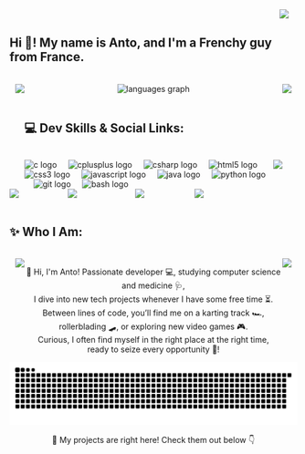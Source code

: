 <img align="right" height="80" style="margin-right: 3%" src="https://media1.tenor.com/m/kdfoCFrhgjAAAAAC/nagatoro.gif" />

<br/>

## Hi 👋! My name is Anto, and I'm a Frenchy guy from France.

<br/>

<img align="left" height="180" style="margin-left: 2%" src="https://media1.tenor.com/m/4TT38rFtbIIAAAAC/nagatoro.gif" />

<img align="right" height="150" style="margin-right: 2%" src="https://media.tenor.com/AsccOD438eoAAAAi/black-cat.gif" />

<div align="center">
  <img src="https://github-readme-stats.vercel.app/api/top-langs?username=LYppo&locale=en&hide_title=true&layout=compact&card_width=320&langs_count=5&theme=moltack&hide_border=false&order=2" height="150" alt="languages graph" />
</div>

<br/>

## 💻 Dev Skills & Social Links:

<br/>

<img align="right" height="140" src="https://media.tenor.com/o52MCbZZ_EQAAAAi/rawr.gif" />

<div align="left">
  <img src="https://cdn.jsdelivr.net/gh/devicons/devicon/icons/c/c-original.svg" height="30" alt="c logo" />
  <img width="12" />
  <img src="https://cdn.jsdelivr.net/gh/devicons/devicon/icons/cplusplus/cplusplus-original.svg" height="30" alt="cplusplus logo" />
  <img width="12" />
  <img src="https://cdn.jsdelivr.net/gh/devicons/devicon/icons/csharp/csharp-original.svg" height="30" alt="csharp logo" />
  <img width="12" />
  <img src="https://cdn.jsdelivr.net/gh/devicons/devicon/icons/html5/html5-original.svg" height="30" alt="html5 logo" />
  <img width="12" />
  <img src="https://cdn.jsdelivr.net/gh/devicons/devicon/icons/css3/css3-original.svg" height="30" alt="css3 logo" />
  <img width="12" />
  <img src="https://cdn.jsdelivr.net/gh/devicons/devicon/icons/javascript/javascript-original.svg" height="30" alt="javascript logo" />
  <img width="12" />
  <img src="https://cdn.jsdelivr.net/gh/devicons/devicon/icons/java/java-original.svg" height="30" alt="java logo" />
  <img width="12" />
  <img src="https://cdn.jsdelivr.net/gh/devicons/devicon/icons/python/python-original.svg" height="30" alt="python logo" />
  <img width="12" />
  <img src="https://cdn.jsdelivr.net/gh/devicons/devicon/icons/git/git-original.svg" height="30" alt="git logo" />
  <img width="12" />
  <img src="https://cdn.jsdelivr.net/gh/devicons/devicon/icons/bash/bash-original.svg" height="30" alt="bash logo" />
</div>

<div align="left">
  <a href="https://discordapp.com/users/585509293416251432" style="color: transparent;">
    <img src="https://raw.githubusercontent.com/maurodesouza/profile-readme-generator/master/src/assets/icons/social/discord/default.svg" width="52" height="40" alt="discord logo" />
  </a>
  <a href="https://www.instagram.com/coutableantonin/" style="color: transparent;">
    <img src="https://raw.githubusercontent.com/maurodesouza/profile-readme-generator/master/src/assets/icons/social/instagram/default.svg" width="52" height="40" alt="instagram logo" />
  </a>
  <a href="https://www.linkedin.com/in/antonin-coutable-35171a290/" style="color: transparent;">
    <img src="https://raw.githubusercontent.com/maurodesouza/profile-readme-generator/master/src/assets/icons/social/linkedin/default.svg" width="52" height="40" alt="linkedin logo" />
  </a>
  <a href="mailto:antodu72210@gmail.com" style="color: transparent;">
    <img src="https://raw.githubusercontent.com/maurodesouza/profile-readme-generator/master/src/assets/icons/social/gmail/default.svg" width="52" height="40" alt="gmail logo" />
  </a>
</div>

<br/>

## ✨ Who I Am:

<br/>

<img align="left" height="150" style="margin-left: 2%" src="https://media1.tenor.com/m/X51DAWpiC7QAAAAC/nagatoro-cat-girl.gif" />

<img align="right" height="140" style="margin-right: 2%" src="https://preview.redd.it/cappie-outis-v0-cmgpu8a2oyce1.jpeg?width=2048&format=pjpg&auto=webp&s=290c934fe4935b61a7bb0cf80531dcdfa87ff3c2" />

<p align="center">👋 Hi, I'm Anto! Passionate developer 💻, studying computer science and medicine 🩺,<br>I dive into new tech projects whenever I have some free time ⏳.<br>Between lines of code, you’ll find me on a karting track 🏎️,<br>rollerblading 🛹, or exploring new video games 🎮.<br>Curious, I often find myself in the right place at the right time,<br>ready to seize every opportunity 🌟!</p>

<div align="center">
    <img src="https://raw.githubusercontent.com/LYppo/LYppo/output/snake.svg" alt="Snake animation" />
</div>

<p align="center">🚀 My projects are right here! Check them out below 👇</p>